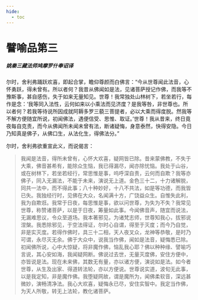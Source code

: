 ```yaml
---
hide:
  - toc
---
```


# **譬喻品第三**

##### 姚秦三藏法师鸠摩罗什奉诏译

尔时，舍利弗踊跃欢喜，即起合掌，瞻仰尊颜而白佛言：“今从世尊闻此法音，心怀勇跃，得未曾有。所以者何？我昔从佛闻如是法，见诸菩萨授记作佛，而我等不豫斯事，甚自感伤，失于如来无量知见。世尊！我常独处山林树下，若坐若行，每作是念：‘我等同入法性，云何如来以小乘法而见济度？是我等咎，非世尊也。所以者何？若我等待说所因成就阿耨多罗三藐三菩提者，必以大乘而得度脱。然我等不解方便随宜所说，初闻佛法，遇便信受、思惟、取证。’世尊！我从昔来，终日竟夜每自克责，而今从佛闻所未闻未曾有法，断诸疑悔，身意泰然，快得安隐。今日乃知真是佛子，从佛口生，从法化生，得佛法分。”

尔时，舍利弗欲重宣此义，而说偈言：
> 我闻是法音，得所未曾有，心怀大欢喜，疑网皆已除。昔来蒙佛教，不失于大乘，佛音甚希有，能除众生恼，我已得漏尽，闻亦除忧恼。我处于山谷，或在树林下，若坐若经行，常思惟是事，呜呼深自责，云何而自欺？我等亦佛子，同入无漏法，不能于未来，演说无上道。金色三十二，十力诸解脱，同共一法中，而不得此事；八十种妙好，十八不共法，如是等功德，而我皆已失。我独经行时，见佛在大众，名闻满十方，广饶益众生。自惟失此利，我为自欺诳。我常于日夜，每思惟是事，欲以问世尊，为失为不失？我常见世尊，称赞诸菩萨，以是于日夜，筹量如此事。今闻佛音声，随宜而说法，无漏难思议，令众至道场。我本著邪见，为诸梵志师，世尊知我心，拔邪说涅槃。我悉除邪见，于空法得证，尔时心自谓，得至于灭度；而今乃自觉，非是实灭度。若得作佛时，具三十二相，天人夜叉众，龙神等恭敬，是时乃可谓，永尽灭无余。佛于大众中，说我当作佛，闻如是法音，疑悔悉已除。初闻佛所说，心中大惊疑，将非魔作佛，恼乱我心耶？佛以种种缘、譬喻巧言说，其心安如海，我闻疑网断。佛说过去世，无量灭度佛，安住方便中，亦皆说是法。现在未来佛，其数无有量，亦以诸方便，演说如是法。如今者世尊，从生及出家、得道转法轮，亦以方便说。世尊说实道，波旬无此事，以是我定知，非是魔作佛。我堕疑网故，谓是魔所为，闻佛柔软音，深远甚微妙，演畅清净法。我心大欢喜，疑悔永已尽，安住实智中。我定当作佛，为天人所敬，转无上法轮，教化诸菩萨。